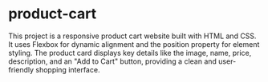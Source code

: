 # product-cart
 This project is a responsive product cart website built with HTML and CSS. It uses Flexbox for dynamic alignment and the position property for element styling. The product card displays key details like the image, name, price, description, and an "Add to Cart" button, providing a clean and user-friendly shopping interface.

